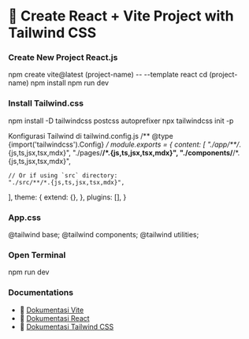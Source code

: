 # 🌟 Create React + Vite Project with Tailwind CSS

### Create New Project React.js
npm create vite@latest (project-name) -- --template react
cd (project-name)
npm install
npm run dev

### Install Tailwind.css
npm install -D tailwindcss postcss autoprefixer
npx tailwindcss init -p

Konfigurasi Tailwind di tailwind.config.js
/** @type {import('tailwindcss').Config} */
module.exports = {
  content: [
    "./app/**/*.{js,ts,jsx,tsx,mdx}",
    "./pages/**/*.{js,ts,jsx,tsx,mdx}",
    "./components/**/*.{js,ts,jsx,tsx,mdx}",
 
    // Or if using `src` directory:
    "./src/**/*.{js,ts,jsx,tsx,mdx}",
  ],
  theme: {
    extend: {},
  },
  plugins: [],
}

### App.css
@tailwind base;
@tailwind components;
@tailwind utilities;

### Open Terminal
npm run dev

### Documentations
- 📖 [Dokumentasi Vite](https://vitejs.dev/guide/)
- 📖 [Dokumentasi React](https://reactjs.org/)
- 📖 [Dokumentasi Tailwind CSS](https://tailwindcss.com/docs)
